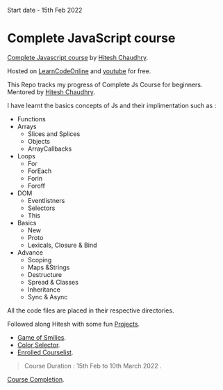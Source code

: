 Start date - 15th Feb 2022

# Complete JavaScript course 

[Complete Javascript course](https://courses.learncodeonline.in/learn/home/Complete-Javascript-course/section/122240/lesson/624566) by [Hitesh Chaudhry](https://www.youtube.com/c/HiteshChoudharydotcom).    

Hosted on [LearnCodeOnline](https://courses.learncodeonline.in/learn) and [youtube](https://youtube.com/playlist?list=PLRAV69dS1uWSxUIk5o3vQY2-_VKsOpXLD) for free.    

This Repo tracks my progress of Complete Js Course for beginners. 
Mentored by [Hitesh Chaudhry](https://www.youtube.com/c/HiteshChoudharydotcom).   

I have learnt the basics concepts of Js and their implimentation such as : 

- Functions
- Arrays 
    - Slices and Splices
    - Objects 
    - ArrayCallbacks
- Loops
    - For
    - ForEach
    - Forin
    - Foroff
- DOM
    - Eventlistners
    - Selectors 
    - This 
- Basics 
    - New
    - Proto
    - Lexicals, Closure & Bind
- Advance 
    - Scoping 
    - Maps &Strings
    - Destructure 
    - Spread & Classes 
    - Inheritance
    - Sync & Async

All the code files are placed in their respective directories.    

Followed along Hitesh with some fun [Projects](./09_Projects/). 
- [Game of Smilies](./09_Projects/00_Project/).
- [Color Selector](./09_Projects/01_Project/).
- [Enrolled Courselist](./09_Projects/03_Project/).

> Course Duration : 15th Feb to 10th March 2022 .    

[Course Completion](./09_Projects/Resource/LCO%20Course%20Completion.jpeg).   
